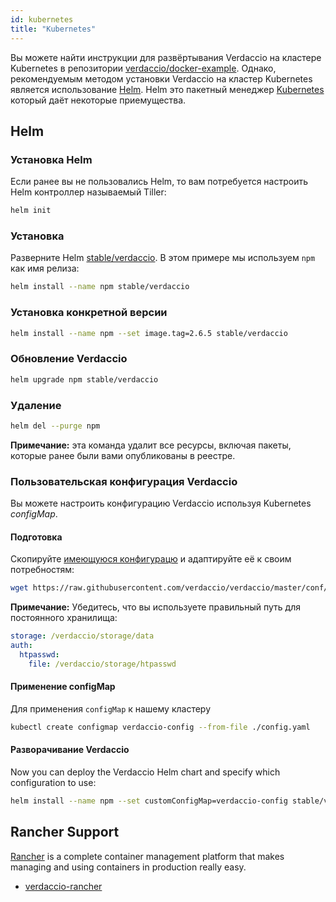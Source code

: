 ```yaml
---
id: kubernetes
title: "Kubernetes"
---
```

Вы можете найти инструкции для развёртывания Verdaccio на кластере Kubernetes в репозитории [verdaccio/docker-example](https://github.com/verdaccio/docker-examples/tree/master/kubernetes-example). Однако, рекомендуемым методом установки Verdaccio на кластер Kubernetes является использование [Helm](https://helm.sh). Helm это пакетный менеджер [Kubernetes](https://kubernetes.io) который даёт некоторые приемущества.

## Helm

### Установка Helm

Если ранее вы не пользовались Helm, то вам потребуется настроить Helm контроллер называемый Tiller:

```bash
helm init
```

### Установка

Разверните Helm [stable/verdaccio](https://github.com/kubernetes/charts/tree/master/stable/verdaccio). В этом примере мы используем `npm` как имя релиза:

```bash
helm install --name npm stable/verdaccio
```

### Установка конкретной версии

```bash
helm install --name npm --set image.tag=2.6.5 stable/verdaccio
```

### Обновление Verdaccio

```bash
helm upgrade npm stable/verdaccio
```

### Удаление

```bash
helm del --purge npm
```

**Примечание:** эта команда удалит все ресурсы, включая пакеты, которые ранее были вами опубликованы в реестре.

### Пользовательская конфигурация Verdaccio

Вы можете настроить конфигурацию Verdaccio используя Kubernetes *configMap*.

#### Подготовка

Скопируйте [имеющуюся конфигурацю](https://github.com/verdaccio/verdaccio/blob/master/conf/full.yaml) и адаптируйте её к своим потребностям:

```bash
wget https://raw.githubusercontent.com/verdaccio/verdaccio/master/conf/full.yaml -O config.yaml
```

**Примечание:** Убедитесь, что вы используете правильный путь для постоянного хранилища:

```yaml
storage: /verdaccio/storage/data
auth:
  htpasswd:
    file: /verdaccio/storage/htpasswd
```

#### Применение configMap

Для применения `configMap` к нашему кластеру

```bash
kubectl create configmap verdaccio-config --from-file ./config.yaml
```

#### Разворачивание Verdaccio

Now you can deploy the Verdaccio Helm chart and specify which configuration to use:

```bash
helm install --name npm --set customConfigMap=verdaccio-config stable/verdaccio
```

## Rancher Support

[Rancher](http://rancher.com/) is a complete container management platform that makes managing and using containers in production really easy.

* [verdaccio-rancher](https://github.com/lgaticaq/verdaccio-rancher)